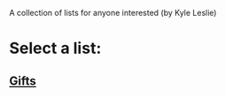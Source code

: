 A collection of lists for anyone interested (by Kyle Leslie)

# Select a list:

## [Gifts](./Gifts/README.md)
